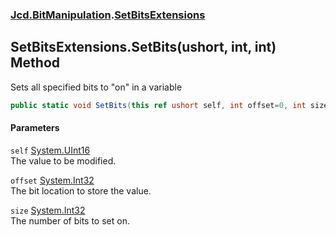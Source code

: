 ### [Jcd.BitManipulation](Jcd_BitManipulation.md 'Jcd.BitManipulation').[SetBitsExtensions](Jcd_BitManipulation_SetBitsExtensions.md 'Jcd.BitManipulation.SetBitsExtensions')
## SetBitsExtensions.SetBits(ushort, int, int) Method
Sets all specified bits to "on" in a variable   
```csharp
public static void SetBits(this ref ushort self, int offset=0, int size=16);
```
#### Parameters
<a name='Jcd_BitManipulation_SetBitsExtensions_SetBits(ushort_int_int)_self'></a>
`self` [System.UInt16](https://docs.microsoft.com/en-us/dotnet/api/System.UInt16 'System.UInt16')  
The value to be modified.
  
<a name='Jcd_BitManipulation_SetBitsExtensions_SetBits(ushort_int_int)_offset'></a>
`offset` [System.Int32](https://docs.microsoft.com/en-us/dotnet/api/System.Int32 'System.Int32')  
The bit location to store the value.
  
<a name='Jcd_BitManipulation_SetBitsExtensions_SetBits(ushort_int_int)_size'></a>
`size` [System.Int32](https://docs.microsoft.com/en-us/dotnet/api/System.Int32 'System.Int32')  
The number of bits to set on.
  
